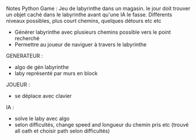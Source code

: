 Notes Python Game : 
Jeu de labyrinthe dans un magasin. le jour doit trouver un objet caché dans le labyrinthe avant qu'une IA le fasse. Différents niveaux 
possibles, plus court chemins, quelques détours etc etc

- Générer labyrinthe avec plusieurs chemins possible vers le point recherché
- Permettre au joueur de naviguer à travers le labyrinthe






GENERATEUR : 
- algo de gén labyrinthe
- laby représenté par murs en block 




JOUEUR : 
- se déplace avec clavier




IA : 
- solve le laby avec algo
- selon difficultés, change speed and longueur du chemin pris etc (trouvé all oath et choisir path selon difficultés)